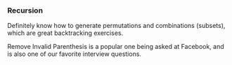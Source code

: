 ### Recursion
Definitely know how to generate permutations and combinations (subsets), which are great backtracking exercises.

Remove Invalid Parenthesis is a popular one being asked at Facebook, and is also one of our favorite interview questions.